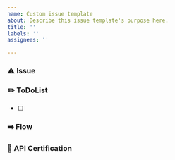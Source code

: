 ```yaml
---
name: Custom issue template
about: Describe this issue template's purpose here.
title: ''
labels: ''
assignees: ''

---
```


### ⚠️ Issue

### ✏️ ToDoList
- [ ] 

### ➡️ Flow

### 📄 API Certification
